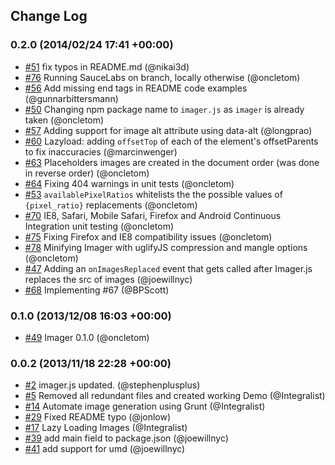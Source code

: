 ## Change Log

### 0.2.0 (2014/02/24 17:41 +00:00)
- [#51](https://github.com/BBC-News/Imager.js/pull/51) fix typos in README.md (@nikai3d)
- [#76](https://github.com/BBC-News/Imager.js/pull/76) Running SauceLabs on branch, locally otherwise (@oncletom)
- [#56](https://github.com/BBC-News/Imager.js/pull/56) Add missing </div> end tags in README code examples (@gunnarbittersmann)
- [#50](https://github.com/BBC-News/Imager.js/pull/50) Changing npm package name to `imager.js` as `imager` is already taken (@oncletom)
- [#57](https://github.com/BBC-News/Imager.js/pull/57) Adding support for image alt attribute using data-alt (@longprao)
- [#60](https://github.com/BBC-News/Imager.js/pull/60) Lazyload: adding `offsetTop` of each of the element's offsetParents to fix inaccuracies (@marcinwenger)
- [#63](https://github.com/BBC-News/Imager.js/pull/63) Placeholders images are created in the document order (was done in reverse order) (@oncletom)
- [#64](https://github.com/BBC-News/Imager.js/pull/64) Fixing 404 warnings in unit tests (@oncletom)
- [#53](https://github.com/BBC-News/Imager.js/pull/53) `availablePixelRatios` whitelists the the possible values of `{pixel_ratio}` replacements (@oncletom)
- [#70](https://github.com/BBC-News/Imager.js/pull/70) IE8, Safari, Mobile Safari, Firefox and Android Continuous Integration unit testing (@oncletom)
- [#75](https://github.com/BBC-News/Imager.js/pull/75) Fixing Firefox and IE8 compatibility issues (@oncletom)
- [#78](https://github.com/BBC-News/Imager.js/pull/78) Minifying Imager with uglifyJS compression and mangle options (@oncletom)
- [#47](https://github.com/BBC-News/Imager.js/pull/47) Adding an `onImagesReplaced` event that gets called after Imager.js replaces the src of images (@joewillnyc)
- [#68](https://github.com/BBC-News/Imager.js/pull/68) Implementing #67 (@BPScott)

### 0.1.0 (2013/12/08 16:03 +00:00)
- [#49](https://github.com/BBC-News/Imager.js/pull/49) Imager 0.1.0 (@oncletom)

### 0.0.2 (2013/11/18 22:28 +00:00)
- [#2](https://github.com/BBC-News/Imager.js/pull/2) imager.js updated. (@stephenplusplus)
- [#5](https://github.com/BBC-News/Imager.js/pull/5) Removed all redundant files and created working Demo (@Integralist)
- [#14](https://github.com/BBC-News/Imager.js/pull/14) Automate image generation using Grunt (@Integralist)
- [#29](https://github.com/BBC-News/Imager.js/pull/29) Fixed README typo (@jonlow)
- [#17](https://github.com/BBC-News/Imager.js/pull/17) Lazy Loading Images (@Integralist)
- [#39](https://github.com/BBC-News/Imager.js/pull/39) add main field to package.json (@joewillnyc)
- [#41](https://github.com/BBC-News/Imager.js/pull/41) add support for umd (@joewillnyc)